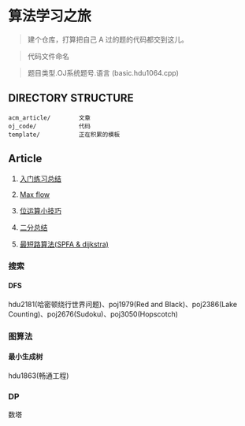 算法学习之旅
===========

> 建个仓库，打算把自己 A 过的题的代码都交到这儿。

>代码文件命名

>题目类型.OJ系统题号.语言
(basic.hdu1064.cpp)

DIRECTORY STRUCTURE
-------------------

```
acm_article/        文章
oj_code/            代码
template/           正在积累的模板
```

Article
--------
1. [入门练习总结](acm_article/gettingstarted.md)

2. [Max flow](acm_article/maxflow.md)

3. [位运算小技巧](acm_article/operation.md)

4. [二分总结](acm_article/binary_search.md)

5. [最短路算法(SPFA & dijkstra)](acm_article/spfa_dijkstra.md)


### 搜索

#### DFS

hdu2181(哈密顿绕行世界问题)、poj1979(Red and Black)、poj2386(Lake Counting)、poj2676(Sudoku)、poj3050(Hopscotch)


### 图算法

#### 最小生成树
hdu1863(畅通工程)

### DP
数塔
